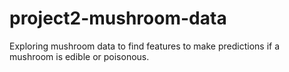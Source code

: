 # project2-mushroom-data
Exploring mushroom data to find features to make predictions if a mushroom is edible or poisonous.
